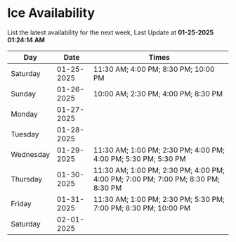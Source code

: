 # Ice Availability

List the latest availability for the next week, Last Update at **01-25-2025 01:24:14 AM**

| Day         | Date        | Times       |
| ----------- | ----------- | ----------- |
|Saturday|01-25-2025|11:30 AM; 4:00 PM; 8:30 PM; 10:00 PM|
|Sunday|01-26-2025|10:00 AM; 2:30 PM; 4:00 PM; 8:30 PM|
|Monday|01-27-2025||
|Tuesday|01-28-2025||
|Wednesday|01-29-2025|11:30 AM; 1:00 PM; 2:30 PM; 4:00 PM; 4:00 PM; 5:30 PM; 5:30 PM|
|Thursday|01-30-2025|11:30 AM; 1:00 PM; 2:30 PM; 4:00 PM; 4:00 PM; 7:00 PM; 7:00 PM; 8:30 PM; 8:30 PM|
|Friday|01-31-2025|11:30 AM; 1:00 PM; 2:30 PM; 5:30 PM; 7:00 PM; 8:30 PM; 10:00 PM|
|Saturday|02-01-2025||
